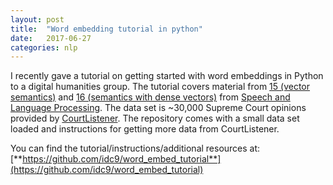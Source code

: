 ```yaml
---
layout: post
title:  "Word embedding tutorial in python"
date:   2017-06-27
categories: nlp
---
```


I recently gave a tutorial on getting started with word embeddings in Python to a digital humanities group.  The tutorial covers material from [15 (vector semantics)](https://web.stanford.edu/~jurafsky/slp3/15.pdf) and [16 (semantics with dense vectors)](https://web.stanford.edu/~jurafsky/slp3/16.pdf) from [Speech and Language Processing](https://web.stanford.edu/~jurafsky/slp3/). The data set is ~30,000 Supreme Court opinions provided by [CourtListener](https://www.courtlistener.com/). The repository comes with a small data set loaded and instructions for getting more data from CourtListener.

You can find the tutorial/instructions/additional resources at: [**https://github.com/idc9/word_embed_tutorial**](https://github.com/idc9/word_embed_tutorial) 


